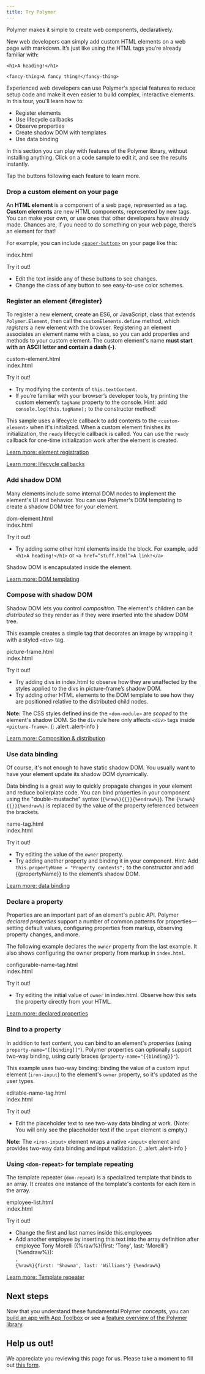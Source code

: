```yaml
---
title: Try Polymer
---
```


<!-- toc -->

Polymer makes it simple to create web components, declaratively.

New web developers can simply add custom HTML elements on a web page with markdown. It’s just like using the HTML tags you’re already familiar with:

```
<h1>A heading!</h1>
```

```
<fancy-thing>A fancy thing!</fancy-thing>
```

Experienced web developers can use Polymer's special features to reduce setup code
and make it even easier to build complex, interactive elements. In this tour, you'll learn how to:

- Register elements
- Use lifecycle callbacks
- Observe properties
- Create shadow DOM with templates
- Use data binding

In this section you can play with features of the Polymer library,
without installing anything. Click on a code sample to edit it, and see the results instantly.

Tap the buttons following each feature to learn more.

### Drop a custom element on your page

An **HTML element** is a component of a web page, represented as a tag. **Custom elements** are new HTML components, represented by new tags. You can make your own, or use ones that other developers have already made. Chances are, if you need to do something on your web page, there’s an element for that! 

For example, you can include <a href="https://www.webcomponents.org/element/PolymerElements/paper-button" >`<paper-button>`</a> on your page like this:

<live-demo-tabs selected="0" height="60" src="http://localhost:3000">
  <live-demo-tab tab-name="index.html">
    <div slot="heading">
      index.html
    </div>
    <template slot="html-content">{{{include_file_raw('2.0/start/samples/drop-element/index.html')}}}</template>
  </live-demo-tab>
</live-demo-tabs>


Try it out! 

* Edit the text inside any of these buttons to see changes.
* Change the class of any button to see easy-to-use color schemes.


### Register an element {#register}

To register a new element, create an ES6, or JavaScript, class that extends
`Polymer.Element`, then call the `customElements.define` method, which
_registers_ a new element with the browser. Registering an element associates
an element name with a class, so you can add properties and methods to your custom
element. The custom element's name **must start with an ASCII letter and
contain a dash (-)**.

<live-demo-tabs selected="0" height="40" src="http://localhost:3000">
  <live-demo-tab tab-name="custom-element.html">
    <div slot="heading">
      custom-element.html
    </div>
    <template slot="html-content">{{{include_file_raw('2.0/start/samples/custom-element/custom-element.html')}}}</template>
  </live-demo-tab>
  <live-demo-tab tab-name="index.html">
    <div slot="heading">
      index.html
    </div>
    <template slot="html-content">{{{include_file_raw('2.0/start/samples/custom-element/index.html')}}}</template>
  </live-demo-tab>
</live-demo-tabs>


Try it out!

* Try modifying the contents of `this.textContent`. 
* If you’re familiar with your browser’s developer tools, try printing the
  custom element’s `tagName` property to the console. 
  Hint: add `console.log(this.tagName);` to the constructor method!


This sample uses a lifecycle callback
to add contents to the `<custom-element>` when it's initialized.
When a custom element finishes its initialization, the `ready` lifecycle callback is called.
You can use the `ready` callback for one-time initialization work after the element is created.

<p><a href="/{{{polymer_version_dir}}}/docs/devguide/registering-elements" class="blue-button">
  Learn more: element registration
</a></p>

<p><a href="/{{{polymer_version_dir}}}/docs/devguide/registering-elements#lifecycle-callbacks" class="blue-button">
  Learn more: lifecycle callbacks
</a></p>

### Add shadow DOM

Many elements include some internal DOM nodes to implement the element's UI and behavior.
You can use Polymer's DOM templating to create a shadow DOM tree for your element.

<live-demo-tabs selected="0"  height="40" src="http://localhost:3000">
  <live-demo-tab tab-name="dom-element.html">
    <div slot="heading">
      dom-element.html
    </div>
    <template slot="html-content">{{{include_file_raw('2.0/start/samples/dom-element/dom-element.html')}}}</template>
  </live-demo-tab>
  <live-demo-tab tab-name="index.html">
    <div slot="heading">
      index.html
    </div>
    <template slot="html-content">{{{include_file_raw('2.0/start/samples/dom-element/index.html')}}}</template>
  </live-demo-tab>
</live-demo-tabs>


Try it out!

* Try adding some other html elements inside the <template></template> block. For example, add `<h1>A heading!</h1>` or `<a href=”stuff.html”>A link!</a>`

Shadow DOM is encapsulated inside the element.

<p><a href="/{{{polymer_version_dir}}}/docs/devguide/dom-template" class="blue-button">Learn more: DOM templating</a></p>

### Compose with shadow DOM

Shadow DOM lets you control _composition_. The element's children can be _distributed_
so they render as if they were inserted into the shadow DOM tree.

This example creates a simple tag that decorates an image by wrapping it
with a styled `<div>` tag.

<live-demo-tabs selected="0" height="60" src="http://localhost:3000">
  <live-demo-tab tab-name="picture-frame.html">
    <div slot="heading">
      picture-frame.html
    </div>
    <template slot="html-content">{{{include_file_raw('2.0/start/samples/picture-frame/picture-frame.html')}}}</template>
  </live-demo-tab>
  <live-demo-tab tab-name="index.html">
    <div slot="heading">
      index.html
    </div>
    <template slot="html-content">{{{include_file_raw('2.0/start/samples/picture-frame/index.html')}}}</template>
  </live-demo-tab>
</live-demo-tabs>


Try it out!

* Try adding divs in index.html to observe how they are unaffected by the styles applied to the divs in picture-frame’s shadow DOM.
* Try adding other HTML elements to the DOM template to see how they are positioned relative to the distributed child nodes.


**Note:** The CSS styles defined inside the `<dom-module>` are _scoped_ to the element's shadow DOM.
So the `div` rule here only affects `<div>` tags inside `<picture-frame>`.
{: .alert .alert-info }

<p><a href="/2.0/docs/devguide/shadow-dom#shadow-dom-and-composition" class="blue-button">
Learn more: Composition & distribution</a></p>

### Use data binding

Of course, it's not enough to have static shadow DOM. You usually want to have your element update
its shadow DOM dynamically.

Data binding is a great way to quickly propagate changes in your element and reduce boilerplate code.
You can bind properties in your component using the "double-mustache" syntax (`{%raw%}{{}}{%endraw%}`).
The `{%raw%}{{}}{%endraw%}` is replaced by the value of the property referenced between the brackets.

<live-demo-tabs selected="0" height="40" src="http://localhost:3000">
  <live-demo-tab tab-name="name-tag.html">
    <div slot="heading">
      name-tag.html
    </div>
    <template slot="html-content">{{{include_file_raw('2.0/start/samples/name-tag/name-tag.html')}}}</template>
  </live-demo-tab>
  <live-demo-tab tab-name="index.html">
    <div slot="heading">
      index.html
    </div>
    <template slot="html-content">{{{include_file_raw('2.0/start/samples/name-tag/index.html')}}}</template>
  </live-demo-tab>
</live-demo-tabs>

Try it out!

* Try editing the value of the `owner` property.
* Try adding another property and binding it in your component. 
  Hint: Add `this.propertyName = "Property contents";` to the constructor
  and add {{propertyName}} to the element’s shadow DOM.  

<p><a href="/2.0/docs/devguide/data-binding" class="blue-button">
Learn more: data binding</a></p>

### Declare a property

Properties are an important part of an element's public API. Polymer
_declared properties_ support a number of common patterns for properties—setting default
values, configuring properties from markup, observing property changes, and more.

The following example declares the `owner` property from the last example.
It also shows configuring the owner property from markup in `index.html`.

<live-demo-tabs selected="0" height="40" src="http://localhost:3000">
  <live-demo-tab tab-name="configurable-name-tag.html">
    <div slot="heading">
      configurable-name-tag.html
    </div>
    <template slot="html-content">{{{include_file_raw('2.0/start/samples/configurable-name-tag/configurable-name-tag.html')}}}</template>
  </live-demo-tab>
  <live-demo-tab tab-name="index.html">
    <div slot="heading">
      index.html
    </div>
    <template slot="html-content">{{{include_file_raw('2.0/start/samples/configurable-name-tag/index.html')}}}</template>
  </live-demo-tab>
</live-demo-tabs>

Try it out!

* Try editing the initial value of `owner` in index.html. Observe how this sets the property directly from your HTML.

<p><a href="/2.0/docs/devguide/properties" class="blue-button">
Learn more: declared properties</a></p>

### Bind to a property

In addition to text content, you can bind to an element's _properties_ (using
`property-name="[[binding]]"`). Polymer properties
can optionally support two-way binding, using curly braces (`property-name="{{binding}}"`).

This example uses two-way binding: binding the value of a custom input element (`iron-input`)
to the element's `owner` property, so it's updated as the user types.

<live-demo-tabs selected="0" height="100" src="http://localhost:3000">
  <live-demo-tab tab-name="editable-name-tag.html">
    <div slot="heading">
      editable-name-tag.html
    </div>
    <template slot="html-content">{{{include_file_raw('2.0/start/samples/editable-name-tag/editable-name-tag.html')}}}</template>
  </live-demo-tab>
  <live-demo-tab tab-name="index.html">
    <div slot="heading">
      index.html
    </div>
    <template slot="html-content">{{{include_file_raw('2.0/start/samples/editable-name-tag/index.html')}}}</template>
  </live-demo-tab>
</live-demo-tabs>

Try it out!

* Edit the placeholder text to see two-way data binding at work. (Note: You will only see the placeholder text if the `input` element is empty.)

**Note:** The `<iron-input>` element wraps a native `<input>` element and provides two-way
data binding and input validation.
{: .alert .alert-info }

### Using `<dom-repeat>` for template repeating

The template repeater (`dom-repeat`) is a specialized template that binds to an array. It creates one instance of the template's contents for each item in the array.

<live-demo-tabs selected="0" src="http://localhost:3000">
  <live-demo-tab tab-name="employee-list.html">
    <div slot="heading">
      employee-list.html
    </div>
    <template slot="html-content">{{{include_file_raw('2.0/start/samples/employee-list/employee-list.html')}}}</template>
  </live-demo-tab>
  <live-demo-tab tab-name="index.html">
    <div slot="heading">
      index.html
    </div>
    <template slot="html-content">{{{include_file_raw('2.0/start/samples/employee-list/index.html')}}}</template>
  </live-demo-tab>
</live-demo-tabs>

Try it out!

* Change the first and last names inside this.employees
* Add another employee by inserting this text into the array definition after employee Tony Morelli ({%raw%}{first: 'Tony', last: 'Morelli'}{%endraw%}):<br>
  `,`<br>
  `{%raw%}{first: 'Shawna', last: 'Williams'} {%endraw%}`

<p><a href="/2.0/docs/devguide/templates" class="blue-button">
Learn more: Template repeater</a></p>

## Next steps

Now that you understand these fundamental Polymer concepts, you can [build an app with App Toolbox](/2.0/start/toolbox/set-up) or see a [feature overview of the Polymer library](/2.0/docs/devguide/feature-overview).

## Help us out!
We appreciate you reviewing this page for us. Please take a moment to fill out <a href="https://goo.gl/forms/dFVMgjwYWEMtTVN52" target="_blank">this form</a>. 